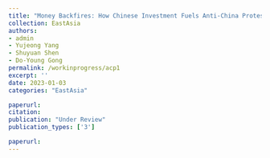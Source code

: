 ```yaml
---
title: "Money Backfires: How Chinese Investment Fuels Anti-China Protests Abroad"
collection: EastAsia
authors: 
- admin
- Yujeong Yang
- Shuyuan Shen
- Do-Young Gong
permalink: /workinprogress/acp1
excerpt: ''
date: 2023-01-03
categories: "EastAsia"

paperurl: 
citation:
publication: "Under Review"
publication_types: ['3']

paperurl: 
---
```


